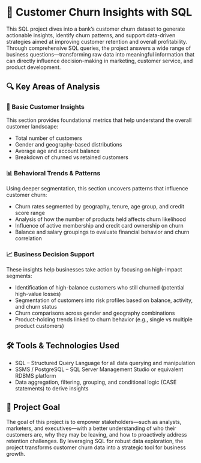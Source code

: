 # 🧠 Customer Churn Insights with SQL

This SQL project dives into a bank’s customer churn dataset to generate actionable insights, identify churn patterns, and support data-driven strategies aimed at improving customer retention and overall profitability. Through comprehensive SQL queries, the project answers a wide range of business questions—transforming raw data into meaningful information that can directly influence decision-making in marketing, customer service, and product development.

## 🔍 Key Areas of Analysis

### 📌 Basic Customer Insights
This section provides foundational metrics that help understand the overall customer landscape:

- Total number of customers  
- Gender and geography-based distributions  
- Average age and account balance  
- Breakdown of churned vs retained customers  

### 📊 Behavioral Trends & Patterns
Using deeper segmentation, this section uncovers patterns that influence customer churn:

- Churn rates segmented by geography, tenure, age group, and credit score range  
- Analysis of how the number of products held affects churn likelihood  
- Influence of active membership and credit card ownership on churn  
- Balance and salary groupings to evaluate financial behavior and churn correlation  

### 📈 Business Decision Support
These insights help businesses take action by focusing on high-impact segments:

- Identification of high-balance customers who still churned (potential high-value losses)  
- Segmentation of customers into risk profiles based on balance, activity, and churn status  
- Churn comparisons across gender and geography combinations  
- Product-holding trends linked to churn behavior (e.g., single vs multiple product customers)  

## 🛠️ Tools & Technologies Used

- SQL – Structured Query Language for all data querying and manipulation  
- SSMS / PostgreSQL – SQL Server Management Studio or equivalent RDBMS platform  
- Data aggregation, filtering, grouping, and conditional logic (CASE statements) to derive insights  

## 🎯 Project Goal
The goal of this project is to empower stakeholders—such as analysts, marketers, and executives—with a better understanding of who their customers are, why they may be leaving, and how to proactively address retention challenges. By leveraging SQL for robust data exploration, the project transforms customer churn data into a strategic tool for business growth.
